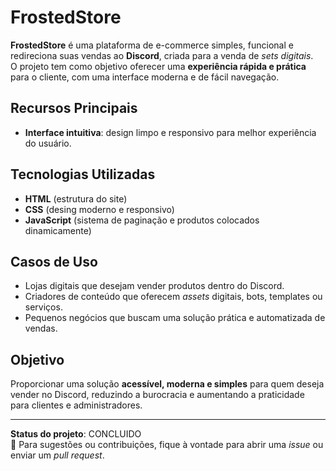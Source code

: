 # FrostedStore

**FrostedStore** é uma plataforma de e-commerce simples, funcional e redireciona suas vendas ao **Discord**, criada para a venda de *sets digitais*.  
O projeto tem como objetivo oferecer uma **experiência rápida e prática** para o cliente, com uma interface moderna e de fácil navegação.

## Recursos Principais
- **Interface intuitiva**: design limpo e responsivo para melhor experiência do usuário.  

## Tecnologias Utilizadas  
- **HTML** (estrutura do site)
- **CSS** (desing moderno e responsivo)
- **JavaScript** (sistema de paginação e produtos colocados dinamicamente) 

## Casos de Uso
- Lojas digitais que desejam vender produtos dentro do Discord.  
- Criadores de conteúdo que oferecem *assets* digitais, bots, templates ou serviços.  
- Pequenos negócios que buscam uma solução prática e automatizada de vendas.  

## Objetivo
Proporcionar uma solução **acessível, moderna e simples** para quem deseja vender no Discord, reduzindo a burocracia e aumentando a praticidade para clientes e administradores.  

---
**Status do projeto**: CONCLUIDO  
📩 Para sugestões ou contribuições, fique à vontade para abrir uma *issue* ou enviar um *pull request*.
